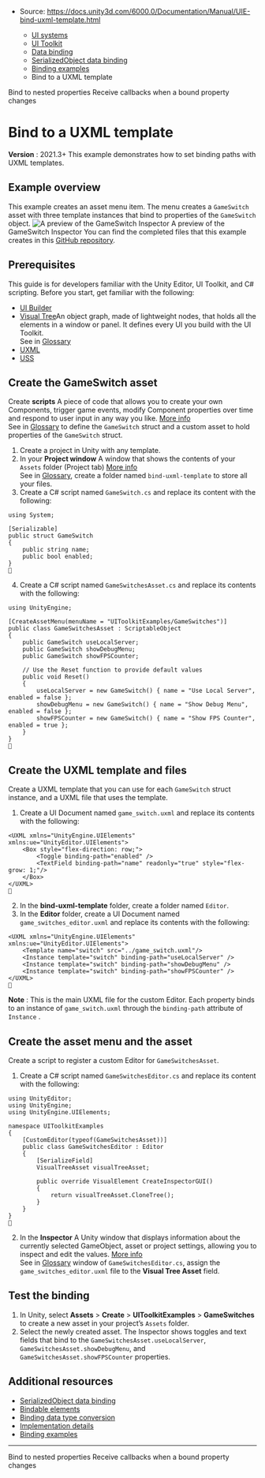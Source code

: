 * Source: https://docs.unity3d.com/6000.0/Documentation/Manual/UIE-bind-uxml-template.html

  * [UI systems](https://docs.unity3d.com/6000.0/Documentation/Manual/UIToolkits.html)
  * [UI Toolkit](https://docs.unity3d.com/6000.0/Documentation/Manual/UIElements.html)
  * [Data binding](https://docs.unity3d.com/6000.0/Documentation/Manual/UIE-data-binding.html)
  * [SerializedObject data binding](https://docs.unity3d.com/6000.0/Documentation/Manual/UIE-editor-binding.html)
  * [Binding examples](https://docs.unity3d.com/6000.0/Documentation/Manual/UIE-binding-examples.html)
  * Bind to a UXML template


[](https://docs.unity3d.com/6000.0/Documentation/Manual/UIE-bind-to-nested-properties.html)
Bind to nested properties
[](https://docs.unity3d.com/6000.0/Documentation/Manual/UIE-create-a-binding-callback.html)
Receive callbacks when a bound property changes
# Bind to a UXML template
**Version** : 2021.3+
This example demonstrates how to set binding paths with UXML templates.
## Example overview
This example creates an asset menu item. The menu creates a `GameSwitch` asset with three template instances that bind to properties of the `GameSwitch` object.
![A preview of the GameSwitch Inspector](https://docs.unity3d.com/6000.0/Documentation/uploads/Main/uxml_template.png) A preview of the GameSwitch Inspector
You can find the completed files that this example creates in this [GitHub repository](https://github.com/Unity-Technologies/ui-toolkit-manual-code-examples/tree/master/bind-uxml-template).
## Prerequisites
This guide is for developers familiar with the Unity Editor, UI Toolkit, and C# scripting. Before you start, get familiar with the following:
  * [UI Builder](https://docs.unity3d.com/6000.0/Documentation/Manual/UIBuilder.html)
  * [Visual Tree](https://docs.unity3d.com/6000.0/Documentation/Manual/UIE-VisualTree.html)An object graph, made of lightweight nodes, that holds all the elements in a window or panel. It defines every UI you build with the UI Toolkit.  
See in [Glossary](https://docs.unity3d.com/6000.0/Documentation/Manual/Glossary.html#Visualtree)
  * [UXML](https://docs.unity3d.com/6000.0/Documentation/Manual/UIE-UXML.html)
  * [USS](https://docs.unity3d.com/6000.0/Documentation/Manual/UIE-USS.html)


## Create the GameSwitch asset
Create **scripts** A piece of code that allows you to create your own Components, trigger game events, modify Component properties over time and respond to user input in any way you like. [More info](https://docs.unity3d.com/6000.0/Documentation/Manual/creating-scripts.html)  
See in [Glossary](https://docs.unity3d.com/6000.0/Documentation/Manual/Glossary.html#Scripts) to define the `GameSwitch` struct and a custom asset to hold properties of the `GameSwitch` struct.
  1. Create a project in Unity with any template.
  2. In your **Project window** A window that shows the contents of your `Assets` folder (Project tab) [More info](https://docs.unity3d.com/6000.0/Documentation/Manual/ProjectView.html)  
See in [Glossary](https://docs.unity3d.com/6000.0/Documentation/Manual/Glossary.html#Projectwindow), create a folder named `bind-uxml-template` to store all your files.
  3. Create a C# script named `GameSwitch.cs` and replace its content with the following:
```
using System;

[Serializable]
public struct GameSwitch
{
    public string name;
    public bool enabled;
}

```

  4. Create a C# script named `GameSwitchesAsset.cs` and replace its contents with the following: 
```
using UnityEngine;

[CreateAssetMenu(menuName = "UIToolkitExamples/GameSwitches")]
public class GameSwitchesAsset : ScriptableObject
{
    public GameSwitch useLocalServer;
    public GameSwitch showDebugMenu;
    public GameSwitch showFPSCounter;

    // Use the Reset function to provide default values
    public void Reset()
    {
        useLocalServer = new GameSwitch() { name = "Use Local Server", enabled = false };
        showDebugMenu = new GameSwitch() { name = "Show Debug Menu", enabled = false };
        showFPSCounter = new GameSwitch() { name = "Show FPS Counter", enabled = true };
    }
}

```



## Create the UXML template and files
Create a UXML template that you can use for each `GameSwitch` struct instance, and a UXML file that uses the template.
  1. Create a UI Document named `game_switch.uxml` and replace its contents with the following:
```
<UXML xmlns="UnityEngine.UIElements" xmlns:ue="UnityEditor.UIElements">
    <Box style="flex-direction: row;">
        <Toggle binding-path="enabled" />
        <TextField binding-path="name" readonly="true" style="flex-grow: 1;"/>
    </Box>
</UXML>

```

  2. In the **bind-uxml-template** folder, create a folder named `Editor`.
  3. In the **Editor** folder, create a UI Document named `game_switches_editor.uxml` and replace its contents with the following: 
```
<UXML xmlns="UnityEngine.UIElements" xmlns:ue="UnityEditor.UIElements">
    <Template name="switch" src="../game_switch.uxml"/>
    <Instance template="switch" binding-path="useLocalServer" />
    <Instance template="switch" binding-path="showDebugMenu" />
    <Instance template="switch" binding-path="showFPSCounter" />
</UXML>

```

**Note** : This is the main UXML file for the custom Editor. Each property binds to an instance of `game_switch.uxml` through the `binding-path` attribute of `Instance` .


## Create the asset menu and the asset
Create a script to register a custom Editor for `GameSwitchesAsset`.
  1. Create a C# script named `GameSwitchesEditor.cs` and replace its content with the following:
```
using UnityEditor;
using UnityEngine;
using UnityEngine.UIElements;

namespace UIToolkitExamples
{
    [CustomEditor(typeof(GameSwitchesAsset))]
    public class GameSwitchesEditor : Editor
    {
        [SerializeField]
        VisualTreeAsset visualTreeAsset;

        public override VisualElement CreateInspectorGUI()
        {
            return visualTreeAsset.CloneTree();
        }
    }
}

```

  2. In the **Inspector** A Unity window that displays information about the currently selected GameObject, asset or project settings, allowing you to inspect and edit the values. [More info](https://docs.unity3d.com/6000.0/Documentation/Manual/UsingTheInspector.html)  
See in [Glossary](https://docs.unity3d.com/6000.0/Documentation/Manual/Glossary.html#Inspector) window of `GameSwitchesEditor.cs`, assign the `game_switches_editor.uxml` file to the **Visual Tree Asset** field.


## Test the binding
  1. In Unity, select **Assets** > **Create** > **UIToolkitExamples** > **GameSwitches** to create a new asset in your project’s `Assets` folder.
  2. Select the newly created asset. The Inspector shows toggles and text fields that bind to the `GameSwitchesAsset.useLocalServer`, `GameSwitchesAsset.showDebugMenu`, and `GameSwitchesAsset.showFPSCounter` properties.


## Additional resources
  * [SerializedObject data binding](https://docs.unity3d.com/6000.0/Documentation/Manual/UIE-Binding.html)
  * [Bindable elements](https://docs.unity3d.com/6000.0/Documentation/Manual/UIE-bindable-elements.html)
  * [Binding data type conversion](https://docs.unity3d.com/6000.0/Documentation/Manual/UIE-binding-data-type-conversion.html)
  * [Implementation details](https://docs.unity3d.com/6000.0/Documentation/Manual/UIE-binding-implementation-details.html)
  * [Binding examples](https://docs.unity3d.com/6000.0/Documentation/Manual/UIE-binding-examples.html)


* * *
[](https://docs.unity3d.com/6000.0/Documentation/Manual/UIE-bind-to-nested-properties.html)
Bind to nested properties
[](https://docs.unity3d.com/6000.0/Documentation/Manual/UIE-create-a-binding-callback.html)
Receive callbacks when a bound property changes
